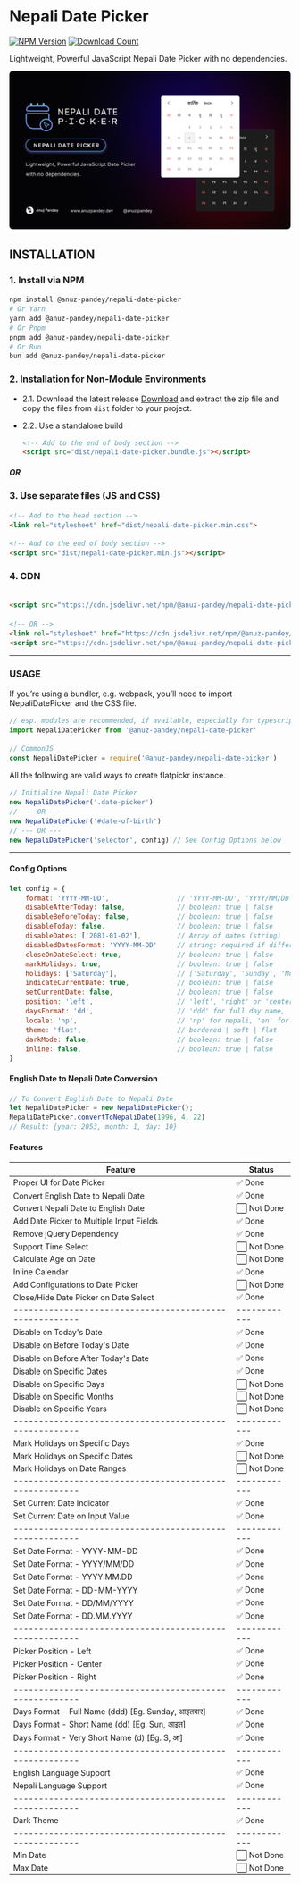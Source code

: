 # Nepali Date Picker

[![NPM Version][npm-image]][npm-url]
[![Download Count][download-count]][npm-url]

[npm-url]: https://npmjs.org/package/@anuz-pandey/nepali-date-picker

[npm-image]: https://img.shields.io/npm/v/@anuz-pandey/nepali-date-picker.svg?style=flat-square

[download-count]: https://img.shields.io/npm/dt/@anuz-pandey/nepali-date-picker.svg?style=flat-square


Lightweight, Powerful JavaScript Nepali Date Picker with no dependencies.

![branding-image.png](public%2Fimg%2Fbranding-image.png)

## INSTALLATION

### 1. Install via NPM

```bash
npm install @anuz-pandey/nepali-date-picker
# Or Yarn
yarn add @anuz-pandey/nepali-date-picker
# Or Pnpm
pnpm add @anuz-pandey/nepali-date-picker
# Or Bun
bun add @anuz-pandey/nepali-date-picker
```

### 2. Installation for Non-Module Environments

- 2.1. Download the latest release
  [Download](https://github.com/anuzpandey/nepali-date-picker/releases/latest) and extract the zip file and copy the files from `dist` folder to your project.

- 2.2. Use a standalone build
    ```html
    <!-- Add to the end of body section -->
    <script src="dist/nepali-date-picker.bundle.js"></script>
    ```

##### OR

### 3. Use separate files (JS and CSS)

```html
<!-- Add to the head section -->
<link rel="stylesheet" href="dist/nepali-date-picker.min.css">

<!-- Add to the end of body section -->
<script src="dist/nepali-date-picker.min.js"></script>
```

### 4. CDN

```html

<script src="https://cdn.jsdelivr.net/npm/@anuz-pandey/nepali-date-picker/dist/nepali-date-picker.bundle.min.js"></script>

<!-- OR -->
<link rel="stylesheet" href="https://cdn.jsdelivr.net/npm/@anuz-pandey/nepali-date-picker/dist/nepali-date-picker.min.css">
<script src="https://cdn.jsdelivr.net/npm/@anuz-pandey/nepali-date-picker/dist/nepali-date-picker.min.js"></script>
```

---

### USAGE

If you’re using a bundler, e.g. webpack, you’ll need to import NepaliDatePicker and the CSS file.

```javascript
// esp. modules are recommended, if available, especially for typescript
import NepaliDatePicker from '@anuz-pandey/nepali-date-picker'

// CommonJS
const NepaliDatePicker = require('@anuz-pandey/nepali-date-picker')
````

All the following are valid ways to create flatpickr instance.

```javascript
// Initialize Nepali Date Picker
new NepaliDatePicker('.date-picker')
// --- OR ---
new NepaliDatePicker('#date-of-birth')
// --- OR ---
new NepaliDatePicker('selector', config) // See Config Options below
```

---

#### Config Options

```javascript
let config = {
    format: 'YYYY-MM-DD',                 // 'YYYY-MM-DD', 'YYYY/MM/DD', 'YYYY.MM.DD', 'DD-MM-YYYY', 'DD/MM/YYYY', 'DD.MM.YYYY'  
    disableAfterToday: false,             // boolean: true | false
    disableBeforeToday: false,            // boolean: true | false
    disableToday: false,                  // boolean: true | false
    disableDates: ['2081-01-02'],         // Array of dates (string)
    disabledDatesFormat: 'YYYY-MM-DD'     // string: required if different date format on disabledDates except(YYYY-MM-DD)
    closeOnDateSelect: true,              // boolean: true | false
    markHolidays: true,                   // boolean: true | false
    holidays: ['Saturday'],               // ['Saturday', 'Sunday', 'Monday', 'Tuesday', 'Wednesday', 'Thursday', 'Friday']
    indicateCurrentDate: true,            // boolean: true | false
    setCurrentDate: false,                // boolean: true | false
    position: 'left',                     // 'left', 'right' or 'center'
    daysFormat: 'dd',                     // 'ddd' for full day name, 'dd' for short day name, 'd' for 1 letter day name
    locale: 'np',                         // 'np' for nepali, 'en' for english
    theme: 'flat',                        // bordered | soft | flat
    darkMode: false,                      // boolean: true | false
    inline: false,                        // boolean: true | false
}
````

#### English Date to Nepali Date Conversion

```javascript
// To Convert English Date to Nepali Date
let NepaliDatePicker = new NepaliDatePicker();
NepaliDatePicker.convertToNepaliDate(1996, 4, 22)
// Result: {year: 2053, month: 1, day: 10}
```

#### Features

| Feature                                                 | Status       |
|---------------------------------------------------------|--------------|
| Proper UI for Date Picker                               | ✅ Done       |
| Convert English Date to Nepali Date                     | ✅ Done       |
| Convert Nepali Date to English Date                     | ⬜ Not Done   |
| Add Date Picker to Multiple Input Fields                | ✅ Done       |
| Remove jQuery Dependency                                | ✅ Done       |
| Support Time Select                                     | ⬜ Not Done   |
| Calculate Age on Date                                   | ⬜ Not Done   |
| Inline Calendar                                         | ✅ Done       |
| Add Configurations to Date Picker                       | ⬜ Not Done   |
| Close/Hide Date Picker on Date Select                   | ✅ Done       |
| ------------------------------------------------------- | ------------ |
| Disable on Today's Date                                 | ✅ Done       |
| Disable on Before Today's Date                          | ✅ Done       |
| Disable on Before After Today's Date                    | ✅ Done       |
| Disable on Specific Dates                               | ✅ Done       |
| Disable on Specific Days                                | ⬜ Not Done   |
| Disable on Specific Months                              | ⬜ Not Done   |
| Disable on Specific Years                               | ⬜ Not Done   |
| ------------------------------------------------------- | ------------ |
| Mark Holidays on Specific Days                          | ✅ Done       |
| Mark Holidays on Specific Dates                         | ⬜ Not Done   |
| Mark Holidays on Date Ranges                            | ⬜ Not Done   |
| ------------------------------------------------------- | ------------ |
| Set Current Date Indicator                              | ✅ Done       |
| Set Current Date on Input Value                         | ✅ Done       |
| ------------------------------------------------------- | ------------ |
| Set Date Format - YYYY-MM-DD                            | ✅ Done       |
| Set Date Format - YYYY/MM/DD                            | ✅ Done       |
| Set Date Format - YYYY.MM.DD                            | ✅ Done       |
| Set Date Format - DD-MM-YYYY                            | ✅ Done       |
| Set Date Format - DD/MM/YYYY                            | ✅ Done       |
| Set Date Format - DD.MM.YYYY                            | ✅ Done       |
| ------------------------------------------------------- | ------------ |
| Picker Position - Left                                  | ✅ Done       |
| Picker Position - Center                                | ✅ Done       |
| Picker Position - Right                                 | ✅ Done       |
| ------------------------------------------------------- | ------------ |
| Days Format - Full Name (ddd) [Eg. Sunday, आइतबार]      | ✅ Done       |
| Days Format - Short Name (dd) [Eg. Sun, आइत]            | ✅ Done       |
| Days Format - Very Short Name (d) [Eg. S, आ]            | ✅ Done       |
| ------------------------------------------------------- | ------------ |
| English Language Support                                | ✅ Done       |
| Nepali Language Support                                 | ✅ Done       |
| ------------------------------------------------------- | ------------ |
| Dark Theme                                              | ✅ Done       |
| ------------------------------------------------------- | ------------ |
| Min Date                                                | ⬜ Not Done   |
| Max Date                                                | ⬜ Not Done   |
